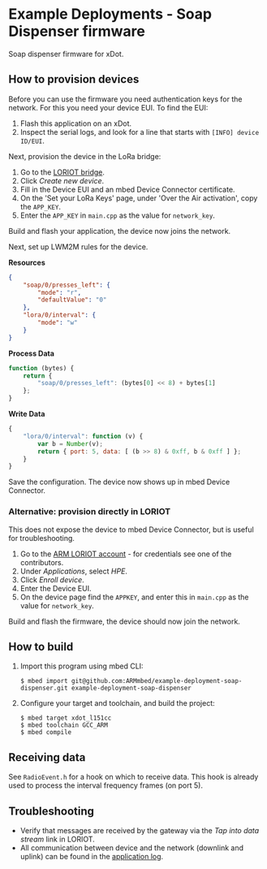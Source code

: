 # Example Deployments - Soap Dispenser firmware

Soap dispenser firmware for xDot.

## How to provision devices

Before you can use the firmware you need authentication keys for the network. For this you need your device EUI. To find the EUI:

1. Flash this application on an xDot.
1. Inspect the serial logs, and look for a line that starts with `[INFO] device ID/EUI`.

Next, provision the device in the LoRa bridge:

1. Go to the [LORIOT bridge](http://apm-lora-eu2.cloudapp.net:5101).
1. Click *Create new device*.
1. Fill in the Device EUI and an mbed Device Connector certificate.
1. On the 'Set your LoRa Keys' page, under 'Over the Air activation', copy the `APP_KEY`.
1. Enter the `APP_KEY` in `main.cpp` as the value for `network_key`.

Build and flash your application, the device now joins the network.

Next, set up LWM2M rules for the device.

**Resources**

```json
{
    "soap/0/presses_left": {
        "mode": "r",
        "defaultValue": "0"
    },
    "lora/0/interval": {
        "mode": "w"
    }
}
```

**Process Data**

```js
function (bytes) {
    return {
        "soap/0/presses_left": (bytes[0] << 8) + bytes[1]
    };
}
```

**Write Data**

```js
{
    "lora/0/interval": function (v) {
        var b = Number(v);
        return { port: 5, data: [ (b >> 8) & 0xff, b & 0xff ] };
    }
}
```

Save the configuration. The device now shows up in mbed Device Connector.

### Alternative: provision directly in LORIOT

This does not expose the device to mbed Device Connector, but is useful for troubleshooting.

1. Go to the [ARM LORIOT account](http://eu1.loriot.io/home/) - for credentials see one of the contributors.
1. Under *Applications*, select *HPE*.
1. Click *Enroll device*.
1. Enter the Device EUI.
1. On the device page find the `APPKEY`, and enter this in `main.cpp` as the value for `network_key`.

Build and flash the firmware, the device should now join the network.

## How to build

1. Import this program using mbed CLI:

    ```
    $ mbed import git@github.com:ARMmbed/example-deployment-soap-dispenser.git example-deployment-soap-dispenser
    ```

1. Configure your target and toolchain, and build the project:

    ```
    $ mbed target xdot_l151cc
    $ mbed toolchain GCC_ARM
    $ mbed compile
    ```

## Receiving data

See `RadioEvent.h` for a hook on which to receive data. This hook is already used to process the interval frequency frames (on port 5).

## Troubleshooting

* Verify that messages are received by the gateway via the *Tap into data stream* link in LORIOT.
* All communication between device and the network (downlink and uplink) can be found in the [application log](https://eu1.loriot.io/home/application.html?app=BE7A0393#application/log).
